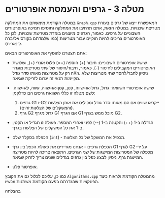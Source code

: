 # מטלה 3 - גרפים והעמסת אופרטורים

במטלה הקודמת מימשתם את המחלקה ```Graph.cpp``` המאפשרת ייצוג של גרפים בעזרת מטריצת שכנויות. במטלה הזאת, אתם תרחיבו את המחלקה ותוסיפו תמיכה באופרטורים חשבוניים על גרפים.
כאמור, הגרפים מיוצגים בעזרת מטריצת שכנויות, לכן כל האופרטורים צריכים להיות חוקיים עבור מטריצות (כמו שלמדתם בקורס אלגברה לינארית).

אתם תצטרכו להוסיף את האופרטורים הבאים:
* שישה אופרטורים חשבוניים: חיבור (+) הוספה (+=) פלוס אונרי (+), ושלושת האופרטורים המקבילים לחיסור (-). כאמור, חיבור/חיסור של שתי מטריצות מוגדר רק על מטריצות מאותו סדר גודל nXn. ניסיון לחבר/לחסר שתי מטריצות שלא מקיימות תנאי זה יגרום לזריקת שגיאה.
* שישה אופרטורי השוואה: גדול, גדול-או-שווה, קטן, קטן-או-שווה, שווה, לא-שווה. לשם מטלה זו כללי השוואת גרפים הם כדלקמן:
  1. גרפים G1 ו-G2 ייקראו שווים אם הם מאותו סדר גודל ומכילים את אותן הצלעות (והמשקלים של הצלעות זהים).
  2. גרף G2 גדול מגרף G1 אם הגרף G1 מוכל ממש בגרף G2.
 
* הגדלה ב-1 (++) והקטנה ב-1 (--) לפני ואחרי המספר. פעולה זו תגדיל או תקטין ב-1 את כל המשקלים של הצלעות בגרף.
* הכפלה בסקלר שלם (```int```) - מכפיל את המשקל של כל הצלעות.
* הכפלת גרפים - אנחנו מגדירים את פעולת הכפל בין גרף G1 לגרף G2 על ידי מכפלה של המטריצות המייצגות של שני הגרפים. התוצאה צריכה להיות מטריצה המייצגת גרף. ניסיון לבצע כפל בין גרפים בגדלים שונים צריך לזרוק שגיאה.
* אופרטור פלט.

כמו כן, עליכם לכלול גם את הקובץ ```Algorithms.cpp``` מהמטלה הקודמת ולראות כיצד הפונקציות שהגדרתם בפעם הקודמת משתנות עכשיו.

בהצלחה

